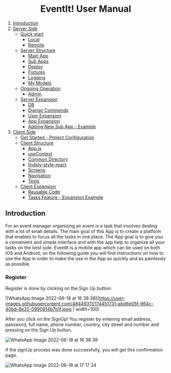 # <center> EventIt! User Manual</center>

1. [Introduction](#introduction)
2. [Server Side](#server-side)
	* [Quick start](#quick-start)
	 	* [Local](#local)
		* [Remote](#remote)
	* [Server Structure](#server-structure)	
	 	* [Main App](#main-app)
		* [Sub Apps](#sub-apps)
		* [Deploy](#deploy)
		* [Fixtures](#fixtures)
		* [Logging](#logging)
		* [My Models](#my-models)
	* [Ongoing Operation](#ongoing-operation)
		* [Admin](#admin)
	* [Server Expansion](#server-expansion)
		* [DB](#db)
		* [Django Commends](#django-commends)
		* [User Expansion](#user-expansion)
		* [App Expansion](#app-expansion)
		* [Adding New Sub App - Example](#adding-new-sub-app---example)
3. [Client Side](#client-side)
	* [Get Started - Project Configuration](#get-started---project-configuration)
	* [Client Structure](#client-structure)
		* [App.js](#app.js)
		* [useContext](#usecontext)
		* [Common Directory](#common-directory)
		* [lindsly-style-react](#lindsly-style-react)
		* [Screens](#screens)
		* [Navigation](#navigation)
		* [Tests](#tests)
	* [Client Expansion](#client-expansion)
		* [Reusable Code](#reusable-code)
		* [Tasks Feature - Expansion Example](#tasks-feature---expansion-example)

## Introduction

For an event manager organizing an event is a task that involves dealing with a lot of
small details.
The main goal of this App is to create a platform that enables to focus all the tasks in
one place.
The App goal is to give you a convenient and simple interface and with the app help
to organize all your tasks on the best side.
EventIt is a mobile app which can be used on both IOS and Android, on the following
guide you will find instructions on how to use the App in order to make the use in the
App as quickly and as painlessly as possible.

### Register

Register is done by clicking on the Sign Up button:

![WhatsApp Image 2022-06-18 at 16 38 38](https://user-images.githubusercontent.com/48449311/174451731-abd6e05f-964c-40bd-8e25-0990914b7b1f.jpeg | width=100)

After you click on the SignUp! You register by entering email address, password, full name,
phone number, country, city street and number and pressing on the Sign Up button.

![WhatsApp Image 2022-06-18 at 16 38 39](https://user-images.githubusercontent.com/48449311/174451746-fe6aa4e1-3d38-48a7-a404-077f8c31fc85.jpeg)

If the signUp process was done successfully, you will get this confirmation page.

![WhatsApp Image 2022-06-18 at 17 17 24](https://user-images.githubusercontent.com/48449311/174451770-b519167c-4021-466d-af09-fbaccbca33b2.jpeg)


